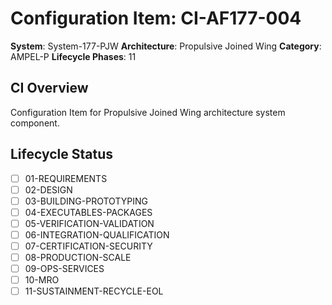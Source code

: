 # Configuration Item: CI-AF177-004

**System**: System-177-PJW
**Architecture**: Propulsive Joined Wing
**Category**: AMPEL-P
**Lifecycle Phases**: 11

## CI Overview
Configuration Item for Propulsive Joined Wing architecture system component.

## Lifecycle Status
- [ ] 01-REQUIREMENTS
- [ ] 02-DESIGN
- [ ] 03-BUILDING-PROTOTYPING
- [ ] 04-EXECUTABLES-PACKAGES
- [ ] 05-VERIFICATION-VALIDATION
- [ ] 06-INTEGRATION-QUALIFICATION
- [ ] 07-CERTIFICATION-SECURITY
- [ ] 08-PRODUCTION-SCALE
- [ ] 09-OPS-SERVICES
- [ ] 10-MRO
- [ ] 11-SUSTAINMENT-RECYCLE-EOL
